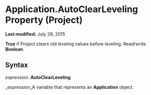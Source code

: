 
# Application.AutoClearLeveling Property (Project)

 **Last modified:** July 28, 2015

 **True** if Project clears old leveling values before leveling. Read/write **Boolean**.

## Syntax

 _expression_. **AutoClearLeveling**

 _expression_A variable that represents an  **Application** object.

